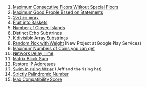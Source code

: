 1. [Maximum Consecutive Floors Without Special Floors](https://leetcode.com/problems/maximum-consecutive-floors-without-special-floors/submissions/888044962/)
2. [Maximum Good People Based on Statements](https://leetcode.com/problems/maximum-good-people-based-on-statements/submissions/887578880/)
3. [Sort an array](https://leetcode.com/problems/sort-an-array/submissions/882906826/)
4. [Fruit into Baskets](https://leetcode.com/problems/fruit-into-baskets/submissions/883707155/)
5. [Number of Closed Islands]()
6. [Distinct Echo Substrings]()
7. [K divisible Array Substrings](https://leetcode.com/problems/k-divisible-elements-subarrays/submissions/888085173/)
8. [Random Pick with Weight](https://leetcode.com/problems/random-pick-with-weight/submissions/883069905/) (New Project at Google Play Services)
9. [Maximum Numbers of Coins you can get](https://leetcode.com/problems/maximum-number-of-coins-you-can-get/submissions/888077013/)
10. [Network Delay Time](https://leetcode.com/problems/network-delay-time/submissions/883257526/)
11. [Matrix Block Sum](https://leetcode.com/problems/matrix-block-sum/submissions/888053352/)
12. [Restore IP Addresses](https://leetcode.com/problems/restore-ip-addresses/submissions/882183296/)
13. [Swim in rising Water](https://leetcode.com/problems/swim-in-rising-water/submissions/888080738/) (Jeff and the rising hat)
14. [Strictly Palindromic Number](https://leetcode.com/problems/strictly-palindromic-number/submissions/887609259/)
15. [Max Compatibility Score](https://leetcode.com/problems/maximum-compatibility-score-sum/submissions/888153117/)

